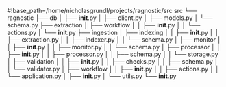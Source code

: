 #!base_path=/home/nicholasgrundl/projects/ragnostic/src
src
└── ragnostic
    ├── db
    │   ├── __init__.py
    │   ├── client.py
    │   ├── models.py
    │   └── schema.py
    ├── extraction
    │   ├── workflow
    │   │   ├── __init__.py
    │   │   └── actions.py
    │   └── __init__.py
    ├── ingestion
    │   ├── indexing
    │   │   ├── __init__.py
    │   │   ├── extraction.py
    │   │   ├── indexer.py
    │   │   └── schema.py
    │   ├── monitor
    │   │   ├── __init__.py
    │   │   ├── monitor.py
    │   │   └── schema.py
    │   ├── processor
    │   │   ├── __init__.py
    │   │   ├── processor.py
    │   │   ├── schema.py
    │   │   └── storage.py
    │   ├── validation
    │   │   ├── __init__.py
    │   │   ├── checks.py
    │   │   ├── schema.py
    │   │   └── validator.py
    │   ├── workflow
    │   │   ├── __init__.py
    │   │   ├── actions.py
    │   │   └── application.py
    │   ├── __init__.py
    │   └── utils.py
    └── __init__.py